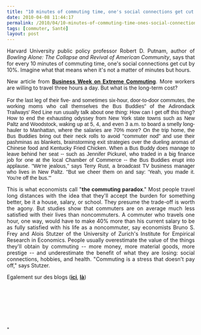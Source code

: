 ```yaml
---
title: "10 minutes of commuting time, one's social connections get cut by 10%"
date: 2010-04-08 11:44:17
permalink: /2010/04/10-minutes-of-commuting-time-ones-social-connections-get-cut-by-10.html
tags: [commuter, Santé]
layout: post
---
```


<p style="text-align: justify">Harvard University public policy professor Robert D. Putnam, author of <em>Bowling Alone: The Collapse and Revival of American Community</em>, says that for every 10 minutes of commuting time, one's social connections get cut by 10%. Imagine what that means when it's not a matter of minutes but hours.</p> <p style="text-align: justify">New article from <strong><span style="text-decoration: underline"><a href="http://www.businessweek.com/magazine/content/05_08/b3921127.htm" target="_blank">Business Week on Extreme Commuting</a></span></strong>. M<font class="deck">ore workers are willing to travel three hours a day. But what is the long-term cost?</font> <br /><br /><font class="text" face="arial,helvetica,univers">For the last leg of their five- and sometimes six-hour, door-to-door commutes, the working moms who call themselves the Bus Buddies" of the Adirondack Trailways' Red Line run usually talk about one thing: How can I get off this thing? How to end the exhausting odyssey from New York state towns such as New Paltz and Woodstock, waking up at 5, 4, and even 3 a.m. to board a smelly long-hauler to Manhattan, where the salaries are 70% more? On the trip home, the Bus Buddies bring out their neck rolls to avoid "commuter nod" and use their pashminas as blankets, brainstorming exit strategies over the dueling aromas of Chinese food and Kentucky Fried Chicken. When a Bus Buddy does manage to leave behind her seat -- such as Jennifer Pickurel, who traded in a big finance job for one at the local Chamber of Commerce -- the Bus Buddies erupt into applause. "We're jealous," says Terry Rust, a broadcast TV business manager who lives in New Paltz. "But we cheer them on and say: 'Yeah, you made it. You're off the bus."' </font></p> <p style="text-align: justify">This is what economists call "<strong>the commuting paradox</strong>." Most people travel long distances with the idea that they'll accept the burden for something better, be it a house, salary, or school. They presume the trade-off is worth the agony. But studies show that commuters are on average much less satisfied with their lives than noncommuters. A commuter who travels one hour, one way, would have to make 40% more than his current salary to be as fully satisfied with his life as a noncommuter, say economists Bruno S. Frey and Alois Stutzer of the University of Zurich's Institute for Empirical Research in Economics. People usually overestimate the value of the things they'll obtain by commuting -- more money, more material goods, more prestige -- and underestimate the benefit of what they are losing: social connections, hobbies, and health. "Commuting is a stress that doesn't pay off," says Stutzer.</p> <p style="text-align: justify">Egalement sur des blogs (<strong><span style="text-decoration: underline"><a href="http://www.treehugger.com/files/2010/04/road-zombies-extreme-commuters-3-million-usa.php?campaign=th_rss&utm_source=feedburner&utm_medium=feed&utm_campaign=Feed%3A+treehuggersite+%28Treehugger%29" target="_blank">ici</a></span></strong>, <strong><span style="text-decoration: underline"><a href="http://www.good.is/post/understanding-the-commuting-paradox/" target="_blank">là</a></span></strong>)<br /></p> <p style="text-align: justify"> </p> <p style="text-align: justify"> </p> <p style="text-align: justify"><br /> </p>"
